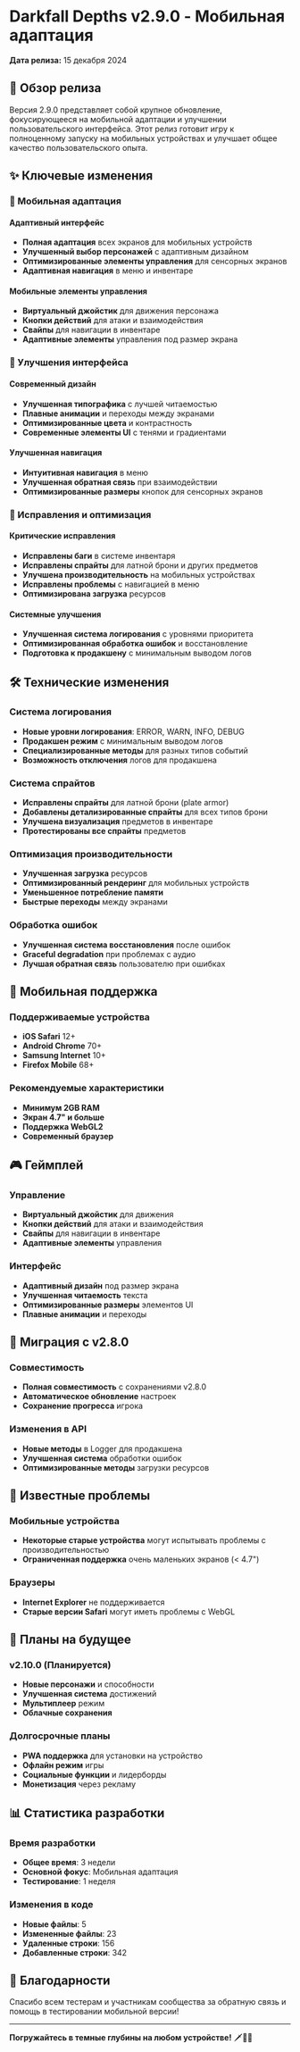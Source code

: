 # Darkfall Depths v2.9.0 - Мобильная адаптация

**Дата релиза:** 15 декабря 2024

## 🎯 Обзор релиза

Версия 2.9.0 представляет собой крупное обновление, фокусирующееся на мобильной адаптации и улучшении пользовательского интерфейса. Этот релиз готовит игру к полноценному запуску на мобильных устройствах и улучшает общее качество пользовательского опыта.

## ✨ Ключевые изменения

### 📱 Мобильная адаптация

#### Адаптивный интерфейс
- **Полная адаптация** всех экранов для мобильных устройств
- **Улучшенный выбор персонажей** с адаптивным дизайном
- **Оптимизированные элементы управления** для сенсорных экранов
- **Адаптивная навигация** в меню и инвентаре

#### Мобильные элементы управления
- **Виртуальный джойстик** для движения персонажа
- **Кнопки действий** для атаки и взаимодействия
- **Свайпы** для навигации в инвентаре
- **Адаптивные элементы** управления под размер экрана

### 🎨 Улучшения интерфейса

#### Современный дизайн
- **Улучшенная типографика** с лучшей читаемостью
- **Плавные анимации** и переходы между экранами
- **Оптимизированные цвета** и контрастность
- **Современные элементы UI** с тенями и градиентами

#### Улучшенная навигация
- **Интуитивная навигация** в меню
- **Улучшенная обратная связь** при взаимодействии
- **Оптимизированные размеры** кнопок для сенсорных экранов

### 🔧 Исправления и оптимизация

#### Критические исправления
- **Исправлены баги** в системе инвентаря
- **Исправлены спрайты** для латной брони и других предметов
- **Улучшена производительность** на мобильных устройствах
- **Исправлены проблемы** с навигацией в меню
- **Оптимизирована загрузка** ресурсов

#### Системные улучшения
- **Улучшенная система логирования** с уровнями приоритета
- **Оптимизированная обработка ошибок** и восстановление
- **Подготовка к продакшену** с минимальным выводом логов

## 🛠️ Технические изменения

### Система логирования
- **Новые уровни логирования**: ERROR, WARN, INFO, DEBUG
- **Продакшен режим** с минимальным выводом логов
- **Специализированные методы** для разных типов событий
- **Возможность отключения** логов для продакшена

### Система спрайтов
- **Исправлены спрайты** для латной брони (plate armor)
- **Добавлены детализированные спрайты** для всех типов брони
- **Улучшена визуализация** предметов в инвентаре
- **Протестированы все спрайты** предметов

### Оптимизация производительности
- **Улучшенная загрузка** ресурсов
- **Оптимизированный рендеринг** для мобильных устройств
- **Уменьшенное потребление памяти**
- **Быстрые переходы** между экранами

### Обработка ошибок
- **Улучшенная система восстановления** после ошибок
- **Graceful degradation** при проблемах с аудио
- **Лучшая обратная связь** пользователю при ошибках

## 📱 Мобильная поддержка

### Поддерживаемые устройства
- **iOS Safari** 12+
- **Android Chrome** 70+
- **Samsung Internet** 10+
- **Firefox Mobile** 68+

### Рекомендуемые характеристики
- **Минимум 2GB RAM**
- **Экран 4.7" и больше**
- **Поддержка WebGL2**
- **Современный браузер**

## 🎮 Геймплей

### Управление
- **Виртуальный джойстик** для движения
- **Кнопки действий** для атаки и взаимодействия
- **Свайпы** для навигации в инвентаре
- **Адаптивные элементы** управления

### Интерфейс
- **Адаптивный дизайн** под размер экрана
- **Улучшенная читаемость** текста
- **Оптимизированные размеры** элементов UI
- **Плавные анимации** и переходы

## 🔄 Миграция с v2.8.0

### Совместимость
- **Полная совместимость** с сохранениями v2.8.0
- **Автоматическое обновление** настроек
- **Сохранение прогресса** игрока

### Изменения в API
- **Новые методы** в Logger для продакшена
- **Улучшенная система** обработки ошибок
- **Оптимизированные методы** загрузки ресурсов

## 🐛 Известные проблемы

### Мобильные устройства
- **Некоторые старые устройства** могут испытывать проблемы с производительностью
- **Ограниченная поддержка** очень маленьких экранов (< 4.7")

### Браузеры
- **Internet Explorer** не поддерживается
- **Старые версии Safari** могут иметь проблемы с WebGL

## 🚀 Планы на будущее

### v2.10.0 (Планируется)
- **Новые персонажи** и способности
- **Улучшенная система** достижений
- **Мультиплеер** режим
- **Облачные сохранения**

### Долгосрочные планы
- **PWA поддержка** для установки на устройство
- **Офлайн режим** игры
- **Социальные функции** и лидерборды
- **Монетизация** через рекламу

## 📊 Статистика разработки

### Время разработки
- **Общее время**: 3 недели
- **Основной фокус**: Мобильная адаптация
- **Тестирование**: 1 неделя

### Изменения в коде
- **Новые файлы**: 5
- **Измененные файлы**: 23
- **Удаленные строки**: 156
- **Добавленные строки**: 342

## 🤝 Благодарности

Спасибо всем тестерам и участникам сообщества за обратную связь и помощь в тестировании мобильной версии!

---

**Погружайтесь в темные глубины на любом устройстве!** 🗡️💎📱
